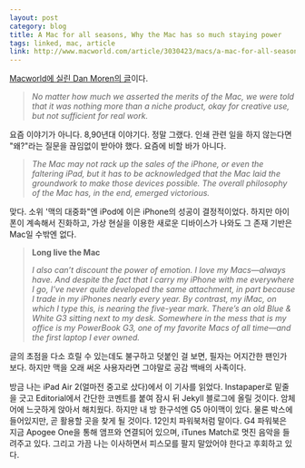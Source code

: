 ```yaml
---
layout: post
category: blog
title: A Mac for all seasons, Why the Mac has so much staying power
tags: linked, mac, article
link: http://www.macworld.com/article/3030423/macs/a-mac-for-all-seasons-why-the-mac-has-so-much-staying-power.html
---  
```


[Macworld에 실린 Dan Moren의 글](http://www.macworld.com/article/3030423/macs/a-mac-for-all-seasons-why-the-mac-has-so-much-staying-power.html)이다.

> _No matter how much we asserted the merits of the Mac, we were told that it was nothing more than a niche product, okay for creative use, but not sufficient for real work._

요즘 이야기가 아니다. 8,90년대 이야기다. 정말 그랬다. 인쇄 관련 일을 하지 않는다면 "왜?"라는 질문을 끊임없이 받아야 했다. 요즘에 비할 바가 아니다.

> _The Mac may not rack up the sales of the iPhone, or even the faltering iPad, but it has to be acknowledged that the Mac laid the groundwork to make those devices possible. The overall philosophy of the Mac has, in the end, emerged victorious._

맞다. 소위 '맥의 대중화"엔 iPod에 이은 iPhone의 성공이 결정적이었다. 하지만 아이폰이 계속해서 진화하고, 가상 현실을 이용한 새로운 디바이스가 나와도 그 존재 기반은 Mac일 수밖엔 없다.

> **Long live the Mac**
> 
> _I also can’t discount the power of emotion. I love my Macs—always have. And despite the fact that I carry my iPhone with me everywhere I go, I’ve never quite developed the same attachment, in part because I trade in my iPhones nearly every year. By contrast, my iMac, on which I type this, is nearing the five-year mark. There’s an old Blue & White G3 sitting next to my desk. Somewhere in the mess that is my office is my PowerBook G3, one of my favorite Macs of all time—and the first laptop I ever owned._

글의 초점을 다소 흐릴 수 있는데도 불구하고 덧붙인 걸 보면, 필자는 어지간한 팬인가 보다. 하지만 맥을 오래 써온 사용자라면 그야말로 공감 백배의 사족이다. 

방금 나는 iPad Air 2(얼마전 중고로 샀다)에서 이 기사를 읽었다. Instapaper로 밑줄을 긋고 Editorial에서 간단한 코멘트를 붙여 잠시 뒤 Jekyll 블로그에 올릴 것이다. 암체어에 느긋하게 앉아서 해치웠다. 하지만 내 방 한구석엔 G5 아이맥이 있다. 물론 박스에 들어있지만, 곧 활용할 곳을 찾게 될 것이다. 12인치 파워북처럼 말이다. G4 파워북은 지금 Apogee One을 통해 앰프와 연결되어 있으며, iTunes Match로 멋진 음악을 들려주고 있다. 그리고 가끔 나는 이사하면서 피스모를 팔지 말았어야 한다고 후회하고 있다.

​